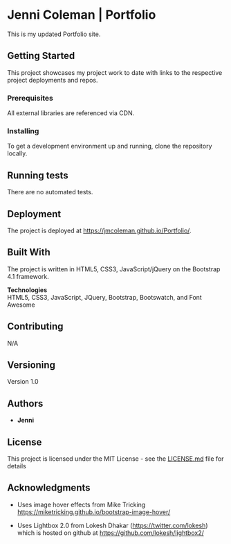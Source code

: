# Jenni Coleman | Portfolio

This is my updated Portfolio site.

## Getting Started

This project showcases my project work to date with links to the respective project deployments and repos.

### Prerequisites

All external libraries are referenced via CDN.

### Installing

To get a development environment up and running, clone the repository locally.

## Running tests

There are no automated tests.

## Deployment

The project is deployed at https://jmcoleman.github.io/Portfolio/.

## Built With

The project is written in HTML5, CSS3, JavaScript/jQuery on the Bootstrap 4.1 framework.

**Technologies**\
HTML5, CSS3, JavaScript, JQuery, Bootstrap, Bootswatch, and Font Awesome

## Contributing

N/A

## Versioning

Version 1.0

## Authors

* **Jenni** 


## License

This project is licensed under the MIT License - see the [LICENSE.md](LICENSE.md) file for details

## Acknowledgments

- Uses image hover effects from Mike Tricking https://miketricking.github.io/bootstrap-image-hover/

- Uses Lightbox 2.0 from Lokesh Dhakar (https://twitter.com/lokesh) which is hosted on github at <https://github.com/lokesh/lightbox2/>

